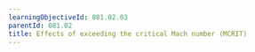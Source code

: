 ```yaml
---
learningObjectiveId: 081.02.03
parentId: 081.02
title: Effects of exceeding the critical Mach number (MCRIT)
---
```



